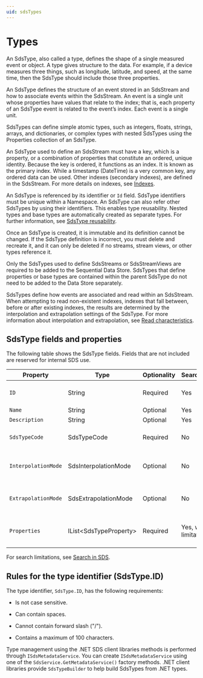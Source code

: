 ```yaml
---
uid: sdsTypes
---
```


# Types

An SdsType, also called a type, defines the shape of a single measured event or object. A type gives structure to the data. For example, if a device measures three things, such as longitude, latitude, and speed, at the same time, then the SdsType should include those three properties. 

An SdsType defines the structure of an event stored in an SdsStream and how to associate events within the SdsStream. An event is a single unit whose properties have values that relate to the index; that is, each property of an SdsType event is related to the event’s index. Each event is a single unit.

SdsTypes can define simple atomic types, such as integers, floats, strings, arrays, and dictionaries, or complex types with nested SdsTypes using the Properties collection of an SdsType.

An SdsType used to define an SdsStream must have a key, which is a property, or a combination of properties that constitute an ordered, unique identity. Because the key is ordered, it functions as an index. It is known as the primary index. While a timestamp (DateTime) is a very common key, any ordered data can be used. Other indexes (secondary indexes), are defined in the SdsStream. For more details on indexes, see [Indexes](xref:sdsIndexes).

An SdsType is referenced by its identifier or `Id` field. SdsType identifiers must be unique within a Namespace. An SdsType can also refer other SdsTypes by using their identifiers. This enables type reusability. Nested types and base types are automatically created as separate types. For further information, see [SdsType reusability](xref:sdsTypeReusability).

Once an SdsType is created, it is immutable and its definition cannot be changed. If the SdsType definition is incorrect, you must delete and recreate it, and it can only be deleted if no streams, stream views, or other types reference it.

Only the SdsTypes used to define SdsStreams or SdsStreamViews are required to be added to the Sequential Data Store. SdsTypes that define properties or base types are contained within the parent SdsType do not need to be added to the Data Store separately.

SdsTypes define how events are associated and read within an SdsStream. When attempting to read non-existent indexes, indexes that fall between, before or after existing indexes, the results are determined by the interpolation and extrapolation settings of the SdsType. For more information about interpolation and extrapolation, see [Read characteristics](xref:ReadCharacteristics).

## SdsType fields and properties

The following table shows the SdsType fields. Fields that are not included are reserved for internal SDS use.

| Property          | Type                   | Optionality | Searchable | Details |
|-------------------|------------------------|-------------|---------|---------|
| `ID`               | String                 | Required    | Yes | Identifier for referencing the type. |
| `Name`              | String                 | Optional    | Yes | Friendly name. |
| `Description`       | String                 | Optional    | Yes | Description text. |
| `SdsTypeCode`       | SdsTypeCode            | Required    | No | Numeric code identifying the base SdsType. |
| `InterpolationMode` | SdsInterpolationMode   | Optional    | No | Interpolation setting of the type. Default is Continuous. |
| `ExtrapolationMode` | SdsExtrapolationMode   | Optional    | No | Extrapolation setting of the type. Default is All. |
| `Properties`        | IList\<SdsTypeProperty\> | Required    | Yes, with limitations | List of SdsTypeProperty items. See [SdsTypeProperty](xref:sdsTypeProperty). |

For search limitations, see [Search in SDS](xref:sdsSearching).

## Rules for the type identifier (SdsType.ID)

The type identifier, `SdsType.ID`, has the following requirements:

- Is not case sensitive.

- Can contain spaces.

- Cannot contain forward slash ("/").

- Contains a maximum of 100 characters. 

Type management using the .NET SDS client libraries methods is performed through `ISdsMetadataService`. You can create `ISdsMetadataService` using one of the `SdsService.GetMetadataService()` factory methods. .NET client libraries provide `SdsTypeBuilder` to help build SdsTypes from .NET types. 
